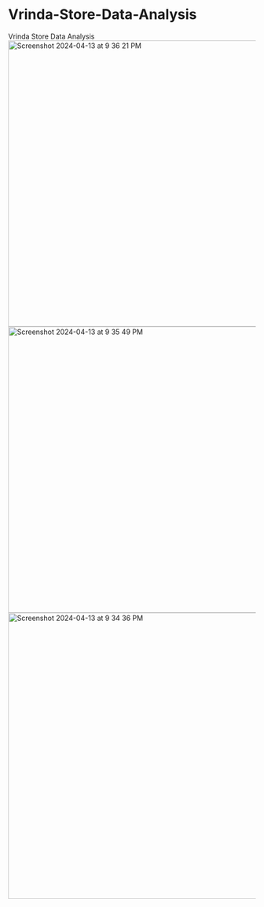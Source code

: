 # Vrinda-Store-Data-Analysis
Vrinda Store Data Analysis 
<img width="581" alt="Screenshot 2024-04-13 at 9 36 21 PM" src="https://github.com/Unnati1510/Vrinda-Store-Data-Analysis/assets/146431982/fdf459b6-11bb-48c1-a26c-5456b5360ee7">
<img width="581" alt="Screenshot 2024-04-13 at 9 35 49 PM" src="https://github.com/Unnati1510/Vrinda-Store-Data-Analysis/assets/146431982/32750bf2-f28e-4329-8e55-009d98e21676">
<img width="581" alt="Screenshot 2024-04-13 at 9 34 36 PM" src="https://github.com/Unnati1510/Vrinda-Store-Data-Analysis/assets/146431982/7568bbd5-c3f6-47a4-b32a-07e36773b4f4">
